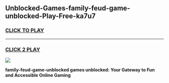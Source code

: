 
## Unblocked-Games-family-feud-game-unblocked-Play-Free-ka7u7
<h3>
<a href="https://premium76.site?title=family-feud-game-unblocked&ref=18A1">CLICK TO PLAY</a></h3>
<hr>

<h3>
<a href="https://premium76.site?title=family-feud-game-unblocked&ref=18A1">CLICK 2 PLAY</a>
  
</h3>

<a href="https://premium76.site?title=family-feud-game-unblocked&ref=18A1"><img src="https://clearcache.store/games.png"></a>


**family-feud-game-unblocked games unblocked: Your Gateway to Fun and Accessible Online Gaming**
